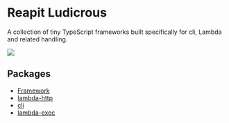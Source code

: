 # Reapit Ludicrous 

A collection of tiny TypeScript frameworks built specifically for cli, Lambda and related handling.

<img src="https://media.giphy.com/media/v1.Y2lkPTc5MGI3NjExdm1jOXh6cmNsbTRuY3k5dTlwcnpkZGR0eGNwcWp3OWs3OWU5N2dzdCZlcD12MV9pbnRlcm5hbF9naWZfYnlfaWQmY3Q9Zw/izspP6uMbMeti/giphy.gif" />

## Packages

- <a href="packages/framework">Framework</a>
- <a href="packages/lambda-http">lambda-http</a>
- <a href="packages/cli">cli</a>
- <a href="packages/lambda-exec/">lambda-exec</a>
